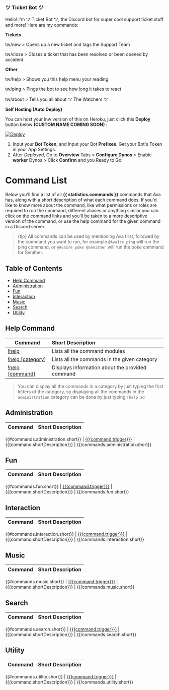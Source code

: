 ### ツ Ticket Bot ツ
Hello! I'm ツ Ticket Bot ツ, the Discord bot for super cool support ticket stuff and more! 
Here are my commands:

**Tickets**

tw/new > Opens up a new ticket and tags the Support Team

tw/close > Closes a ticket that has been resolved or been opened by accident


**Other**

tw/help > Shows you this help menu your reading

tw/ping > Pings the bot to see how long it takes to react

tw/about > Tells you all about ツ The Watchers ツ

**Self Hosting (Auto Deploy)**

You can host your inw version of this on Heroku, just click this **Deploy** button below **(CUSTOM NAME COMING SOON)** :


<a href="https://heroku.com/deploy?template=https://github.com/GrimDesignsFiveM/The-Watchers-Ticket-Bot">
  <img src="https://www.herokucdn.com/deploy/button.svg" alt="Deploy">
</a>


1. Input your **Bot Token**, and Input your Bot **Prefixes**. Get your Bot's Token in your App Settings.
2. After *Deployed*, Go to **Overview** Tabs >  **Configure Dynos** > Enable **worker** Dynos > Click **Confirm**
and you Ready to Go!


# Command List

Below you'll find a list of all **{{ statistics.commands }}** commands that Ava has, along with a short description of what each command does. If you'd like to know more about the command, like what permissions or roles are required to run the command, different aliases or anything similar you can click on the command links and you'll be taken to a more descriptive version of the command, or use the help command for the given command in a Discord server.

> {tip} All commands can be used by mentioning Ava first, followed by the command you want to run, for example `@AvaIre ping` will run the ping command, or `@AvaIre poke @Senither` will run the poke command for Senither.

## Table of Contents

- [Help Command](#help)
- [Administration](#administration)
- [Fun](#fun)
- [Interaction](#interaction)
- [Music](#music)
- [Search](#search)
- [Utility](#utility)

<a name="help"></a>
## Help Command

| Command           | Short Description      |
| ----------------- |:---------------------- |
| [!help](/docs/{{version}}/commands#HelpCommand)  | Lists all the command modules  |
| [!help [category]](/docs/{{version}}/commands#HelpCommand)  | Lists all the commands in the given category  |
| [!help [command]](/docs/{{version}}/commands#HelpCommand)  | Displays information about the provided command  |

> You can display all the commands in a category by just typing the first letters of the category, so displaying all the commands in the `administration` category can be done by just typing `!help ad`

<a name="administration"></a>
## Administration

| Command | Short Description |
| ------- |:----------------- |
{{#commands.administration.short}}
| [{{{command.trigger}}}](/docs/{{version}}/commands#{{commandName}}) | {{{command.shortDescription}}} |
{{/commands.administration.short}}

<a name="fun"></a>
## Fun

| Command | Short Description |
| ------- |:----------------- |
{{#commands.fun.short}}
| [{{{command.trigger}}}](/docs/{{version}}/commands#{{commandName}}) | {{{command.shortDescription}}} |
{{/commands.fun.short}}

<a name="interaction"></a>
## Interaction

| Command | Short Description |
| ------- |:----------------- |
{{#commands.interaction.short}}
| [{{{command.trigger}}}](/docs/{{version}}/commands#{{commandName}}) | {{{command.shortDescription}}} |
{{/commands.interaction.short}}

<a name="music"></a>
## Music

| Command | Short Description |
| ------- |:----------------- |
{{#commands.music.short}}
| [{{{command.trigger}}}](/docs/{{version}}/commands#{{commandName}}) | {{{command.shortDescription}}} |
{{/commands.music.short}}

<a name="search"></a>
## Search

| Command | Short Description |
| ------- |:----------------- |
{{#commands.search.short}}
| [{{{command.trigger}}}](/docs/{{version}}/commands#{{commandName}}) | {{{command.shortDescription}}} |
{{/commands.search.short}}

<a name="utility"></a>
## Utility

| Command | Short Description |
| ------- |:----------------- |
{{#commands.utility.short}}
| [{{{command.trigger}}}](/docs/{{version}}/commands#{{commandName}}) | {{{command.shortDescription}}} |
{{/commands.utility.short}}
